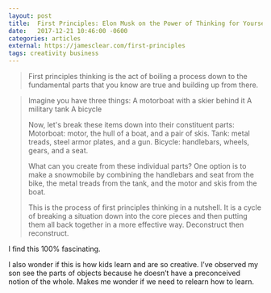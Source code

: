 ```yaml
---
layout: post
title:  First Principles: Elon Musk on the Power of Thinking for Yourself
date:   2017-12-21 10:46:00 -0600
categories: articles
external: https://jamesclear.com/first-principles
tags: creativity business
---
```

> First principles thinking is the act of boiling a process down to the fundamental parts that you know are true and building up from there.

> Imagine you have three things:
> A motorboat with a skier behind it
> A military tank
> A bicycle
>
> Now, let's break these items down into their constituent parts:
> Motorboat: motor, the hull of a boat, and a pair of skis.
> Tank: metal treads, steel armor plates, and a gun.
> Bicycle: handlebars, wheels, gears, and a seat.
>
> What can you create from these individual parts? One option is to make a snowmobile by combining the handlebars and seat from the bike, the metal treads from the tank, and the motor and skis from the boat.
>
> This is the process of first principles thinking in a nutshell. It is a cycle of breaking a situation down into the core pieces and then putting them all back together in a more effective way. Deconstruct then reconstruct.

I find this 100% fascinating.

I also wonder if this is how kids learn and are so creative. I’ve observed my son see the parts of objects because he doesn’t have a preconceived notion of the whole. Makes me wonder if we need to relearn how to learn.
